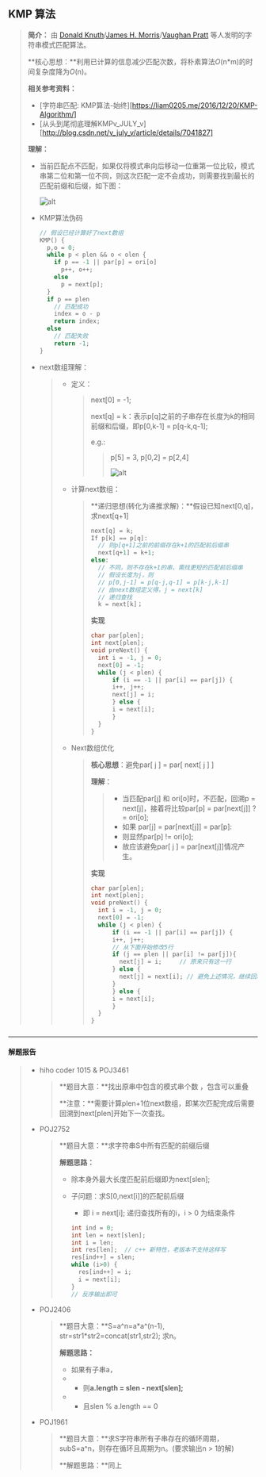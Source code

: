 ## KMP 算法

> **简介：** 由 [Donald Knuth](https://en.wikipedia.org/wiki/Donald_Knuth)/[James H. Morris](https://en.wikipedia.org/wiki/James_H._Morris)/[Vaughan Pratt](https://en.wikipedia.org/wiki/Vaughan_Pratt) 等人发明的字符串模式匹配算法。
>
> **核心思想：**利用已计算的信息减少匹配次数，将朴素算法*O*(n\*m)的时间复杂度降为*O*(n)。
>
> **相关参考资料：**
>
> - [字符串匹配: KMP算法-始终][https://liam0205.me/2016/12/20/KMP-Algorithm/]
> - [从头到尾彻底理解KMPv_JULY_v][http://blog.csdn.net/v_july_v/article/details/7041827]
>
> **理解：** 
>
> - 当前匹配点不匹配，如果仅将模式串向后移动一位重第一位比较，模式串第二位和第一位不同，则这次匹配一定不会成功，则需要找到最长的匹配前缀和后缀，如下图：
>
>   ![alt]("../img/img1.png")
>
> - KMP算法伪码
>
>   ```c++
>   // 假设已经计算好了next数组
>   KMP() {
>     p,o = 0;
>     while p < plen && o < olen {
>       if p == -1 || par[p] = ori[o]
>         p++, o++;
>       else
>         p = next[p];
>     }
>     if p == plen
>       // 匹配成功
>       index = o - p
>       return index;
>     else
>       // 匹配失败
>       return -1;
>   }
>   ```
>
> - next数组理解：
>
>   > - 定义：
>   >
>   >   > next[0] = -1;
>   >   >
>   >   > next[q] = k：表示p[q]之前的子串存在长度为k的相同前缀和后缀，即p[0,k-1] = p[q-k,q-1];
>   >   >
>   >   > e.g.:
>   >   >
>   >   > > p[5] = 3, p[0,2] = p[2,4]
>   >   > >
>   >   > > ![alt]("../img/img2.png")
>   >
>   > - 计算next数组：
>   >
>   >   > **递归思想(转化为递推求解)：**假设已知next[0,q]，求next[q+1]
>   >   >
>   >   > ```c++
>   >   > next[q] = k;
>   >   > If p[k] == p[q]:
>   >   > 	// 则p[q+1]之前的前缀存在k+1的匹配前后缀串
>   >   > 	next[q+1] = k+1;
>   >   > else:	
>   >   > 	// 不同，则不存在k+1的串，需找更短的匹配前后缀串
>   >   > 	// 假设长度为j，则
>   >   > 	// p[0,j-1] = p[q-j,q-1] = p[k-j,k-1]
>   >   > 	// 由next数组定义得，j = next[k]
>   >   > 	// 递归查找
>   >   > 	k = next[k]；
>   >   > ```
>   >   >
>   >   >  **实现**
>   >   >
>   >   > ```c++
>   >   > char par[plen];
>   >   > int next[plen];
>   >   > void preNext() {
>   >   >   int i = -1, j = 0;
>   >   >   next[0] = -1;
>   >   >   while (j < plen) {
>   >   >   	if (i == -1 || par[i] == par[j]) {
>   >   >       i++, j++;
>   >   >       next[j] = i;
>   >   >   	} else {
>   >   >       i = next[i];
>   >   >   	}  
>   >   >   }
>   >   > }
>   >   > ```
>   >
>   > - Next数组优化
>   >
>   >   > **核心思想**：避免par[ j ] = par[ next[ j ] ]
>   >   >
>   >   > **理解**：
>   >   >
>   >   > > - 当匹配par[j] 和 ori[o]时，不匹配，回溯p = next[j]，接着将比较par[p] = par[next[j]] ?= ori[o];
>   >   > > - 如果 par[j] = par[next[j]] = par[p]:
>   >   > > - 则显然par[p] != ori[o];
>   >   > > - 故应该避免par[ j ] = par[next[j]]情况产生。
>   >   >
>   >   > **实现**
>   >   >
>   >   > ```c++
>   >   > char par[plen];
>   >   > int next[plen];
>   >   > void preNext() {
>   >   >   int i = -1, j = 0;
>   >   >   next[0] = -1;
>   >   >   while (j < plen) {
>   >   >   	if (i == -1 || par[i] == par[j]) {
>   >   >       i++, j++;
>   >   >       // 从下面开始修改5行
>   >   >       if (j == plen || par[i] != par[j]){
>   >   >         next[j] = i;     // 原来只有这一行
>   >   >       } else {
>   >   >         next[j] = next[i]; // 避免上述情况，继续回溯
>   >   >       }
>   >   >   	} else {
>   >   >       i = next[i];
>   >   >   	}  
>   >   >   }
>   >   > }
>   >   > ```

##### 

------

#### 解题报告

> - hiho coder 1015	&	POJ3461
>
>   > **题目大意：**找出原串中包含的模式串个数 ，包含可以重叠
>   >
>   > **注意：**需要计算plen+1位next数组，即某次匹配完成后需要回溯到next[plen]开始下一次查找。
>
> - POJ2752
>
>   > **题目大意：**求字符串S中所有匹配的前缀后缀
>   >
>   > **解题思路：**
>   >
>   > - 除本身外最大长度匹配前后缀即为next[slen];
>   >
>   > - 子问题：求S[0,next[i]]的匹配前后缀
>   >
>   >   - 即 i = next[i]; 递归查找所有的i，i > 0 为结束条件
>   >
>   >   ```c++
>   >   int ind = 0;
>   >   int len = next[slen];
>   >   int i = len;
>   >   int res[len];  // c++ 新特性，老版本不支持这样写
>   >   res[ind++] = slen;
>   >   while (i>0) {
>   >     res[ind++] = i;
>   >     i = next[i];
>   >   }
>   >   // 反序输出即可
>   >   ```
>
> - POJ2406
>
>   > **题目大意：**S=a^n=a\*a^(n-1), str=str1\*str2=concat(str1,str2); 求n。
>   >
>   > **解题思路：**
>   >
>   > - 如果有子串a，
>   > - - 则**a.length = slen - next[slen];**
>   > - - 且slen % a.length == 0
>
> - POJ1961
>
>   > **题目大意：**求S字符串所有子串存在的循环周期，subS=a^n，则存在循环且周期为n。(要求输出n > 1的解)
>   >
>   > **解题思路：**同上

